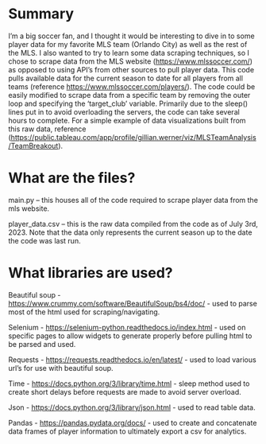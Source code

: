 # Summary
I’m a big soccer fan, and I thought it would be interesting to dive in to some player data for my favorite MLS team (Orlando City) as well as the rest of the MLS.  I also wanted to try to learn some data scraping techniques, so I chose to scrape data from the MLS website (https://www.mlssoccer.com/) as opposed to using API’s from other sources to pull player data.  This code pulls available data for the current season to date for all players from all teams (reference https://www.mlssoccer.com/players/).  The code could be easily modified to scrape data from a specific team by removing the outer loop and specifying the ‘target_club’ variable.  Primarily due to the sleep() lines put in to avoid overloading the servers, the code can take several hours to complete.  For a simple example of data visualizations built from this raw data, reference (https://public.tableau.com/app/profile/gillian.werner/viz/MLSTeamAnalysis/TeamBreakout).



# What are the files?
main.py – this houses all of the code required to scrape player data from the mls website.

player_data.csv – this is the raw data compiled from the code as of July 3rd, 2023.  Note that the data only represents the current season up to the date the code was last run.



# What libraries are used?
Beautiful soup - https://www.crummy.com/software/BeautifulSoup/bs4/doc/ - used to parse most of the html used for scraping/navigating.

Selenium - https://selenium-python.readthedocs.io/index.html - used on specific pages to allow widgets to generate properly before pulling html to be parsed and used.

Requests - https://requests.readthedocs.io/en/latest/ - used to load various url’s for use with beautiful soup.

Time - https://docs.python.org/3/library/time.html - sleep method used to create short delays before requests are made to avoid server overload.

Json - https://docs.python.org/3/library/json.html - used to read table data.

Pandas - https://pandas.pydata.org/docs/ - used to create and concatenate data frames of player information to ultimately export a csv for analytics.
